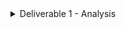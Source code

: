<details><summary>Deliverable 1 - Analysis</summary>
<p>


Sufficient data should have been collected to perform a preliminary analysis of the data and attempt to answer one question relevant to your project proposal which you will submit as a pull request. 

*If data has already been collected for your project you must answer two questions.*

1. Collect and pre-process a preliminary batch of data
2. Perform a preliminary analysis of the data
3. Answer 1-2 key questions
4. Submit all of the following information (code, notebooks, answers to questions) as a PR to your team’s branch on github. (Add your PM and TE as reviewers!)
5. Submit the Weekly Scrum report to the gradescope and upload to google drive. 
   1. Make sure to identify which team member is doing which tasks on the scrum report

</p>
</details>